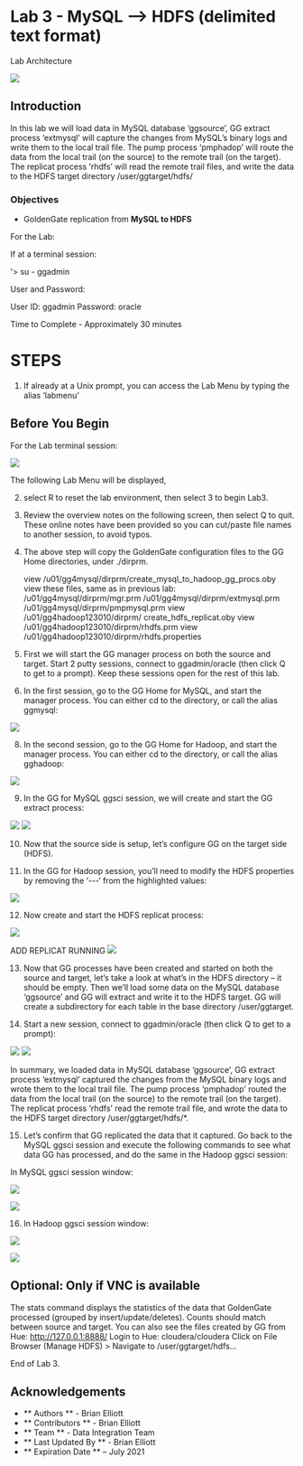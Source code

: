 # Lab 3 -  MySQL --> HDFS (delimited text format)

Lab Architecture

![](./images/image300_1.png)
## Introduction
In this lab we will load data in MySQL database ‘ggsource’, GG extract process ‘extmysql’ will capture the changes from MySQL’s binary logs and write them to the local trail file. The pump process ‘pmphadop’ will route the data from the local trail (on the source) to the remote trail (on the target). The replicat
process ‘rhdfs’ will read the remote trail files, and write the data to the HDFS target directory
/user/ggtarget/hdfs/

### Objectives
- GoldenGate replication from **MySQL to HDFS**

For the Lab:

If at a terminal session:

'> su - ggadmin

User and Password:

User ID: ggadmin
Password:  oracle

Time to Complete -
Approximately 30 minutes


# STEPS

1. If already at a Unix prompt, you can access the Lab Menu by typing the alias ‘labmenu’


## Before You Begin
For the Lab terminal session:

![](./images/lab3menu.png)

The following Lab Menu will be displayed, 

2. select R to reset the lab environment, then select 3 to begin Lab3.

3. Review the overview notes on the following screen, then select Q to quit. These online notes have been provided so you can cut/paste file names to another session, to avoid typos.

5. The above step will copy the GoldenGate configuration files to the GG Home directories, under ./dirprm. 

   view /u01/gg4mysql/dirprm/create_mysql_to_hadoop_gg_procs.oby 
   view these files, same as in previous lab:
    /u01/gg4mysql/dirprm/mgr.prm 
    /u01/gg4mysql/dirprm/extmysql.prm 
    /u01/gg4mysql/dirprm/pmpmysql.prm
   view /u01/gg4hadoop123010/dirprm/
   create_hdfs_replicat.oby 
   view /u01/gg4hadoop123010/dirprm/rhdfs.prm
   view /u01/gg4hadoop123010/dirprm/rhdfs.properties

6.  First we will start the GG manager process on both the source and target. Start 2 putty sessions, connect to ggadmin/oracle (then click Q to get to a prompt). Keep these sessions open for the rest of this lab.

7.  In the first session, go to the GG Home for MySQL, and start the manager process. You can either cd to the directory, or call the alias ggmysql:

![](images/b3.png)

8. In the second session, go to the GG Home for Hadoop, and start the manager process. You can either cd to the directory, or call the alias gghadoop:

![](images/all/b4.png)

9. In the GG for MySQL ggsci session, we will create and start the GG extract process:

![](./images/b5.png)
![](./images/b6.png)

10. Now that the source side is setup, let’s configure GG on the target side (HDFS).

11. In the GG for Hadoop session, you’ll need to modify the HDFS properties by removing the ‘---‘ from the highlighted values:

![](./images/b7.png)


12. Now create and start the HDFS replicat process:

![](./images/b8.png)

ADD REPLICAT RUNNING 
![](./images/B9.png)

13. Now that GG processes have been created and started on both the source and target, let’s take a look at what’s in the HDFS directory – it should be empty. Then we’ll load some data on the MySQL database
‘ggsource’ and GG will extract and write it to the HDFS target. GG will create a subdirectory for each table in the base directory /user/ggtarget.

14. Start a new session, connect to ggadmin/oracle (then click Q to get to a prompt):

![](./images//b10.png)
![](./images/b11.png)


In summary, we loaded data in MySQL database ‘ggsource’, GG extract process ‘extmysql’ captured the changes from the MySQL binary logs and wrote them to the local trail file. The pump process
‘pmphadop’ routed the data from the local trail (on the source) to the remote trail (on the target). The replicat process ‘rhdfs’ read the remote trail file, and wrote the data to the HDFS target directory
/user/ggtarget/hdfs/*.

15. Let’s confirm that GG replicated the data that it captured. Go back to the MySQL ggsci session and execute the following commands to see what data GG has processed, and do the same in the Hadoop ggsci session:

In MySQL ggsci session window:

![](./images/b12.png)

![](./images/b13.png)

16. In Hadoop ggsci session window:

![](./images/b14.png)

![](./images/b15.png)


## Optional: Only if VNC is available

The stats command displays the statistics of the data that GoldenGate processed (grouped by insert/update/deletes). Counts should match between source and target.
You can also see the files created by GG from Hue: http://127.0.0.1:8888/
Login to Hue: cloudera/cloudera
Click on File Browser (Manage HDFS) > Navigate to /user/ggtarget/hdfs…

End of Lab 3.

## Acknowledgements

 - ** Authors ** - Brian Elliott
 - ** Contributors ** - Brian Elliott
 - ** Team ** - Data Integration Team
 - ** Last Updated By ** - Brian Elliott
 - ** Expiration Date ** – July 2021